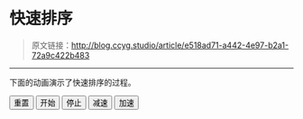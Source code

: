 # 快速排序

[annotation]: <id> (e518ad71-a442-4e97-b2a1-72a9c422b483)
[annotation]: <status> (public)
[annotation]: <create_time> (2019-04-22 16:20:56)
[annotation]: <category> (计算机科学)
[annotation]: <tags> (数据结构)

> 原文链接：<http://blog.ccyg.studio/article/e518ad71-a442-4e97-b2a1-72a9c422b483>

---

下面的动画演示了快速排序的过程。

<div class="ui segments">
    <div class="ui segment" id="content"></div>
    <div class='ui segment'>
        <button class='ui primary reset button'>重置</button>
        <button class='ui green start button'>开始</button>
        <button class='ui red stop button'>停止</button>
        <button class='ui teal speed down button'>减速</button>
        <button class='ui pink speed up button'>加速</button>
    </div>
</div>

<div>
    <link href="https://cdn.jsdelivr.net/npm/semantic-ui@2.4.2/dist/semantic.min.css" rel="stylesheet">
    <script src="https://cdn.jsdelivr.net/npm/jquery@3.4.0/dist/jquery.min.js"></script>
    <script src="https://cdn.jsdelivr.net/npm/p5@0.8.0/lib/p5.min.js"></script>
    <script src="sort.js"></script>
</div>

<script>
$(document).ready(function () {
    sketch.algorithm = async function (array, start, end) {
        if (start >= end) return;

        console.log('start algorithm');
        sketch.activate = [start, end - 1];
        sketch.temp_value = array[start];

        let low = start;
        let high = end - 1;

        while (low < high) {
            while (sketch.running && low < high && !await sketch.compare(array, high, array.length)) {
                high--;
            }
            if (!sketch.running) {
                return;
            }
            await sketch.swap(array, low, high);            
            while (sketch.running && low < high && await sketch.compare(array, low, array.length)) {
                low++;
            }
            if (!sketch.running) {
                return;
            }
            await sketch.swap(array, low, high);
        }
        if (!sketch.running) {
            return;
        }
        await sketch.algorithm(array, start, low);
        if (!sketch.running) {
            return;
        }
        await sketch.algorithm(array, low + 1, end);
        if (!sketch.running) {
            return;
        }
        sketch.activate = [];
        sketch.temp_value = null;
    };
});
</script>